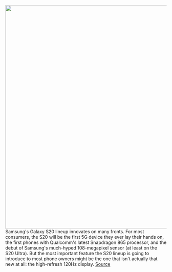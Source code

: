 <img src='https://cdn.vox-cdn.com/thumbor/JiKxlQ5uiF7m2WHusq31QBRo4Zg=/0x0:2040x1360/1200x800/filters:focal(857x517:1183x843)/cdn.vox-cdn.com/uploads/chorus_image/image/66308028/vpavic_200206_3899_still_0004.0.jpg' width='700px' /><br/>
Samsung's Galaxy S20 lineup innovates on many fronts. For most consumers, the S20 will be the first 5G device they ever lay their hands on, the first phones with Qualcomm's latest Snapdragon 865 processor, and the debut of Samsung's much-hyped 108-megapixel sensor (at least on the S20 Ultra). But the most important feature the S20 lineup is going to introduce to most phone owners might be the one that isn't actually that new at all: the high-refresh 120Hz display.
<a href='https://www.theverge.com/2020/2/13/21135446/galaxy-s20-high-refresh-rate-display-phone-120hz-google-pixel-oneplus-7-pro'> Source <a/>